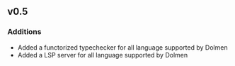 
## v0.5

### Additions

- Added a functorized typechecker for all language supported by Dolmen
- Added a LSP server for all language supported by Dolmen

